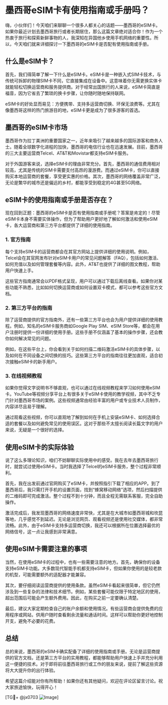 # 墨西哥eSIM卡有使用指南或手册吗？

嗨，小伙伴们！今天咱们来聊聊一个很多人都关心的话题——墨西哥的eSIM卡。如果你最近计划去墨西哥旅行或者长期居住，那么这篇文章绝对适合你！作为一个热衷于旅行和探索新鲜事物的人，我深知在异国他乡使用手机网络的重要性。所以，今天咱们就来详细探讨一下墨西哥的eSIM卡是否配有使用指南或手册。

## 什么是eSIM卡？

首先，我们得简单了解一下什么是eSIM卡。eSIM卡是一种嵌入式SIM卡技术，与传统可拆卸的物理SIM卡不同，它直接集成在设备中。这意味着你无需更换实体卡就能轻松切换运营商和服务提供商。对于经常出国旅行的人来说，eSIM卡简直是福音，因为它省去了繁琐的换卡步骤，让你随时随地保持联网。

eSIM卡的好处显而易见：方便携带、支持多运营商切换、环保无浪费等。尤其在像墨西哥这样的热门旅游目的地，eSIM卡更是成为了很多游客的首选。

## 墨西哥的eSIM卡市场

墨西哥作为拉丁美洲的重要国家之一，近年来吸引了越来越多的国际游客和商务人士。随着全球数字化进程的加快，墨西哥的电信行业也在迅速发展。目前，墨西哥的三大主要运营商Telcel、AT&T和Movistar都支持eSIM卡服务。

对于外国游客来说，选择eSIM卡的理由非常充分。首先，墨西哥的通信费用相对较高，尤其是传统的SIM卡需要支付高昂的漫游费。而通过eSIM卡，你可以直接购买本地运营商的套餐，享受更实惠的价格。其次，墨西哥的网络覆盖非常广泛，无论是繁华的城市还是偏远的乡村，都能享受到稳定的4G甚至5G网络。

## eSIM卡的使用指南或手册是否存在？

现在回到正题：墨西哥的eSIM卡是否有使用指南或手册呢？答案是肯定的！尽管eSIM卡本身不需要实体操作，但为了帮助用户更好地了解如何激活和使用eSIM卡，各大运营商和第三方平台都提供了详细的使用指南。

### 1. 官方指南

每个支持eSIM卡的运营商都会在其官方网站上提供详细的使用说明。例如，Telcel会在其官网发布针对eSIM卡用户的常见问题解答（FAQ），包括如何激活、如何充值以及如何管理套餐等内容。此外，AT&T也提供了详细的图文教程，帮助用户快速上手。

这些官方指南通常会以PDF格式呈现，用户可以通过下载后离线查看。如果你对某些功能不熟悉，比如如何切换运营商或如何设置双卡模式，都可以参考这些官方文档。

### 2. 第三方平台的指南

除了运营商提供的官方指南外，还有一些第三方平台也会为用户提供详细的使用教程。例如，知名的eSIM卡服务商如Google Play SIM、eSIM Store等，都会在用户注册时提供一份详细的使用手册。这些手册不仅涵盖了基本的操作步骤，还会教你如何解决常见的问题。

例如，在这些平台上，你会看到关于如何扫描二维码激活eSIM卡的具体步骤，以及如何在不同设备之间切换的技巧。这些第三方平台的指南往往更加直观，适合初次接触eSIM卡的新手用户。

### 3. 在线视频教程

如果你觉得文字说明书不够直观，也可以通过在线视频教程来学习如何使用eSIM卡。YouTube等视频分享平台上有很多关于eSIM卡使用的教学视频，其中不乏专门针对墨西哥市场的案例。这些视频通常由经验丰富的用户或专业技术人员制作，内容详尽且易于理解。

通过观看这些视频，你可以直观地了解到如何在手机上安装eSIM卡、如何选择合适的套餐以及如何避免常见的使用误区。这对于那些不太擅长阅读长篇文字的用户来说，无疑是一个很好的选择。

## 使用eSIM卡的实际体验

说了这么多理论知识，咱们不妨聊聊实际使用中的感受。我在去年去墨西哥旅行时，就尝试过使用eSIM卡。当时我选择了Telcel的eSIM卡服务，整个过程非常顺利。

首先，我在出发前通过官网购买了eSIM卡，并按照指引下载了相应的APP。到了墨西哥后，我只需打开手机的设置页面，找到“蜂窝移动网络”选项，然后扫描提供的二维码即可完成激活。整个过程不到十分钟，而且全程无需联系客服，完全自助操作。

激活完成后，我发现墨西哥的网络速度非常快，尤其是在大城市如墨西哥城和坎昆等地，几乎感觉不到延迟。无论是浏览网页、观看视频还是使用社交媒体，都非常流畅。此外，由于eSIM卡支持多运营商切换，我还可以根据所在位置选择最优的网络信号，这一点让我感到非常满意。

## 使用eSIM卡需要注意的事项

当然，在使用eSIM卡的过程中，也有一些需要注意的地方。首先，确保你的设备支持eSIM卡功能。大多数现代智能手机都支持eSIM卡，但如果你使用的是较老款的机型，可能需要额外的适配器才能兼容。

其次，要仔细阅读运营商提供的使用条款。虽然eSIM卡看起来很简单，但它仍然涉及到一些复杂的法律和技术细节。例如，某些套餐可能仅限于特定地区的使用，超出范围后可能会产生额外费用。因此，在购买之前一定要确认清楚。

最后，建议大家定期检查自己的账户余额和使用情况。有些运营商会提供免费的应用程序或网站，供用户随时查看剩余流量和通话时间。这样可以帮助你更好地控制开支，避免不必要的花费。

## 总结

总的来说，墨西哥的eSIM卡确实配备了详细的使用指南或手册。无论是运营商提供的官方文档，还是第三方平台的实用教程，都能够帮助用户快速上手并充分利用这一便捷的技术。对于即将前往墨西哥旅行或工作的朋友来说，提前了解这些资源将大大提升你的出行体验。

希望这篇介绍能对你有所帮助！如果你还有其他疑问，欢迎在评论区留言讨论。祝大家旅途愉快，玩得开心！

[TG💪+ @jx0703 ![Image](https://github.com/user-attachments/assets/dbca1d08-cadb-493c-b0ec-ad6f7a83f270)]
